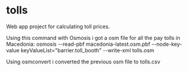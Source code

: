 # tolls
Web app project for calculating toll prices.

Using this command with Osmosis i got a osm file for all the pay tolls in Macedonia:
osmosis --read-pbf macedonia-latest.osm.pbf --node-key-value keyValueList="barrier.toll_booth" --write-xml tolls.osm

Using osmconvert i converted the previous osm file to tolls.csv
